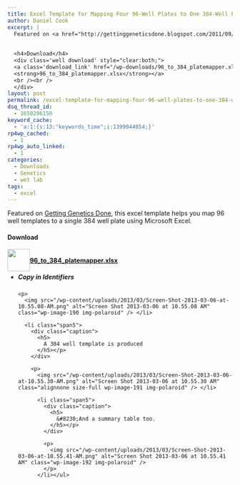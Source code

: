 ```yaml
---
title: Excel Template for Mapping Four 96-Well Plates to One 384-Well Plate
author: Daniel Cook
excerpt: |
  Featured on <a href="http://gettinggeneticsdone.blogspot.com/2011/09/excel-template-for-mapping-four-96-well.html">Getting Genetics Done</a>, this excel template helps you map 96 well templates to a single 384 well plate using Microsoft Excel.
  
  
  <h4>Download</h4>
  <div class='well download' style="clear:both;">
  <a class='download_link' href="/wp-downloads/96_to_384_platemapper.xlsx"><img class='download_img' src='/img/icon-excel.png' style='float:left;width:50px;' />
  <strong>96_to_384_platemapper.xlsx</strong></a>
  <br /><br />
  </div>
layout: post
permalink: /excel-template-for-mapping-four-96-well-plates-to-one-384-well-plate/
dsq_thread_id:
  - 1650206150
keyword_cache:
  - 'a:1:{s:13:"keywords_time";i:1399044854;}'
rp4wp_cached:
  - 1
rp4wp_auto_linked:
  - 1
categories:
  - Downloads
  - Genetics
  - wet lab
tags:
  - excel
---
```

Featured on [Getting Genetics Done][1], this excel template helps you map 96 well templates to a single 384 well plate using Microsoft Excel.

#### Download

<div class='well download' style="clear:both;">
  <a class='download_link' href="/wp-downloads/96_to_384_platemapper.xlsx"><img class='download_img' src='/img/icon-excel.png' style='float:left;width:50px;' /><br /> <strong>96_to_384_platemapper.xlsx</strong></a></p>
</div>

<!--more-->

<ul class="thumbnails">
  <li class="span5">
    <div class="caption">
      <h5>
        Copy in Identifiers
      </h5></p>
    </div>
    
    <p>
      <img src="/wp-content/uploads/2013/03/Screen-Shot-2013-03-06-at-10.55.08-AM.png" alt="Screen Shot 2013-03-06 at 10.55.08 AM" class="wp-image-190 img-polaroid" /> </li> 
      
      <li class="span5">
        <div class="caption">
          <h5>
            A 384 well template is produced
          </h5></p>
        </div>
        
        <p>
          <img src="/wp-content/uploads/2013/03/Screen-Shot-2013-03-06-at-10.55.30-AM.png" alt="Screen Shot 2013-03-06 at 10.55.30 AM"  class="alignnone size-full wp-image-191 img-polaroid" /> </li> 
          
          <li class="span5">
            <div class="caption">
              <h5>
                &#8230;And a summary table too.
              </h5></p>
            </div>
            
            <p>
              <img src="/wp-content/uploads/2013/03/Screen-Shot-2013-03-06-at-10.55.41-AM.png" alt="Screen Shot 2013-03-06 at 10.55.41 AM" class="wp-image-192 img-polaroid" />
            </p>
          </li></ul>

 [1]: http://gettinggeneticsdone.blogspot.com/2011/09/excel-template-for-mapping-four-96-well.html